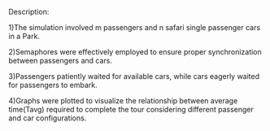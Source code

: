 Description:

1)The simulation involved m passengers and n safari single passenger cars in a Park.

2)Semaphores were effectively employed to ensure proper synchronization between passengers and cars.

3)Passengers patiently waited for available cars, while cars eagerly waited for passengers to embark.

4)Graphs were plotted to visualize the relationship between average time(Tavg) required to complete the tour considering different passenger and car configurations.
